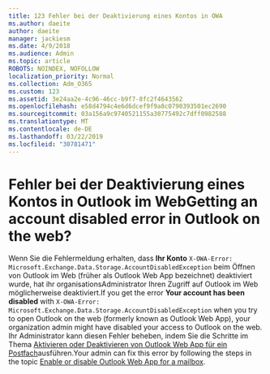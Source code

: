 ```yaml
---
title: 123 Fehler bei der Deaktivierung eines Kontos in OWA
ms.author: daeite
author: daeite
manager: jackiesm
ms.date: 4/9/2018
ms.audience: Admin
ms.topic: article
ROBOTS: NOINDEX, NOFOLLOW
localization_priority: Normal
ms.collection: Adm_O365
ms.custom: 123
ms.assetid: 3e24aa2e-4c96-46cc-b9f7-8fc2f4643562
ms.openlocfilehash: e58d4794c4e6d6dcef9f9a8c0790393501ec2690
ms.sourcegitcommit: 03a156a9c9740521155a30775492c7dff0982588
ms.translationtype: MT
ms.contentlocale: de-DE
ms.lasthandoff: 03/22/2019
ms.locfileid: "30781471"
---
```

# <a name="getting-an-account-disabled-error-in-outlook-on-the-web"></a><span data-ttu-id="4e78d-102">Fehler bei der Deaktivierung eines Kontos in Outlook im Web</span><span class="sxs-lookup"><span data-stu-id="4e78d-102">Getting an account disabled error in Outlook on the web?</span></span>

<span data-ttu-id="4e78d-103">Wenn Sie die Fehlermeldung erhalten, dass **Ihr Konto** `X-OWA-Error: Microsoft.Exchange.Data.Storage.AccountDisabledException` beim Öffnen von Outlook im Web (früher als Outlook Web App bezeichnet) deaktiviert wurde, hat ihr organisationsAdministrator Ihren Zugriff auf Outlook im Web möglicherweise deaktiviert.</span><span class="sxs-lookup"><span data-stu-id="4e78d-103">If you get the error **Your account has been disabled** with  `X-OWA-Error: Microsoft.Exchange.Data.Storage.AccountDisabledException` when you try to open Outlook on the web (formerly known as Outlook Web App), your organization admin might have disabled your access to Outlook on the web.</span></span> <span data-ttu-id="4e78d-104">Ihr Administrator kann diesen Fehler beheben, indem Sie die Schritte im Thema [Aktivieren oder Deaktivieren von Outlook Web App für ein Postfach](https://technet.microsoft.com/library/bb124124%28v=exchg.150%29.aspx)ausführen.</span><span class="sxs-lookup"><span data-stu-id="4e78d-104">Your admin can fix this error by following the steps in the topic [Enable or disable Outlook Web App for a mailbox](https://technet.microsoft.com/library/bb124124%28v=exchg.150%29.aspx).</span></span>